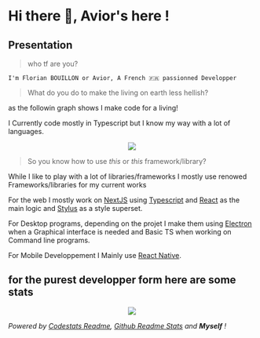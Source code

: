 # Hi there 👋, Avior's here !

## Presentation

> who tf are you?

`I'm Florian BOUILLON or Avior, A French 🇫🇷 passionned Developper`

> What do you do to make the living on earth less hellish?

as the followin graph shows I make code for a living!

I Currently code mostly in Typescript but I know my way with a lot of languages.
<p align="center">
  <img src="https://codestats-readme.vercel.app/api/top-langs/?username=aviortheking&language_count=10&layout=compact" />
</p>

> So you know how to use _this_ or _this_ framework/library?

While I like to play with a lot of libraries/frameworks I mostly use renowed Frameworks/libraries for my current works

For the web I mostly work on [NextJS](https://nextjs.org/) using [Typescript](https://www.typescriptlang.org/) and [React](https://reactjs.org/) as the main logic and [Stylus](https://stylus-lang.com/) as a style superset.

For Desktop programs, depending on the projet I make them using [Electron]() when a Graphical interface is needed and Basic TS when working on Command line programs.

For Mobile Developpement I Mainly use [React Native](https://reactnative.dev/).

## for the purest developper form here are some stats
<p align="center">
  <img src="https://github-readme-stats.vercel.app/api?username=aviortheking&count_private=true&show_icons=true" />
</p>





_Powered by [Codestats Readme](https://github.com/Aviortheking/codestats-readme), [Github Readme Stats](https://github.com/anuraghazra/github-readme-stats) and __Myself__ !_
